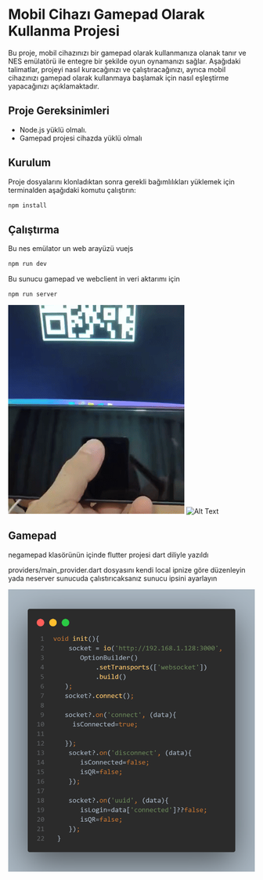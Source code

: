 # Mobil Cihazı Gamepad Olarak Kullanma Projesi

Bu proje, mobil cihazınızı bir gamepad olarak kullanmanıza olanak tanır ve NES emülatörü ile entegre bir şekilde oyun oynamanızı sağlar. Aşağıdaki talimatlar, projeyi nasıl kuracağınızı ve çalıştıracağınızı, ayrıca mobil cihazınızı gamepad olarak kullanmaya başlamak için nasıl eşleştirme yapacağınızı açıklamaktadır.

## Proje Gereksinimleri

- Node.js yüklü olmalı.
- Gamepad projesi cihazda yüklü olmalı

## Kurulum

Proje dosyalarını klonladıktan sonra gerekli bağımlılıkları yüklemek için terminalden aşağıdaki komutu çalıştırın:

```bash
npm install
```

## Çalıştırma
Bu nes emülator un web arayüzü vuejs

```bash
npm run dev
```
Bu sunucu gamepad ve webclient in veri aktarımı için

```bash
npm run server
```

![Alt Text](./images/ezgif-1-f7b15cb842.gif)
![Alt Text](./images/ezgif-1-cd8e719ee2.gif)


## Gamepad
negamepad klasörünün içinde flutter projesi dart diliyle yazıldı

providers/main_provider.dart dosyasını kendi local ipnize göre düzenleyin yada neserver sunucuda çalıstırıcaksanız sunucu ipsini ayarlayın


![Alt Text](./images/code.png)


